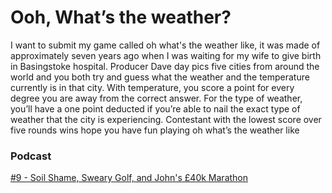 # Ooh, What’s the weather?
I want to submit my game called oh what's the weather like, it was made of approximately seven years ago when I was waiting for my wife to give birth in Basingstoke hospital. Producer Dave day pics five cities from around the world and you both try and guess what the weather and the temperature currently is in that city. With temperature, you score a point for every degree you are away from the correct answer. For the type of weather, you’ll have a one point deducted if you’re able to nail the exact type of weather that the city is experiencing. Contestant with the lowest score over five rounds wins hope you have fun playing oh what’s the weather like

### Podcast
[#9 - Soil Shame, Sweary Golf, and John's £40k Marathon](https://www.bbc.co.uk/programmes/m00070yq)
